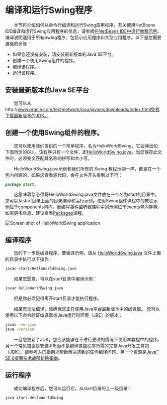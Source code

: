 # 编译和运行Swing程序

&emsp;&emsp;本节将介绍如何从命令行编译和运行Swing应用程序。有关使用NetBeans IDE编译和运行Swing应用程序的信息，请参阅[在NetBeans IDE中运行教程示例](https://docs.oracle.com/javase/tutorial/information/examples.html)。编译说明适用于所有Swing程序，包括小应用程序和大型应用程序。以下是您需要遵循的步骤：

- 如果您还没有安装，请安装最新版本的Java SE平台。
- 创建一个使用Swing组件的程序。
- 编译该程序。
- 运行该程序。

## 安装最新版本的Java SE平台

&emsp;&emsp;您可以从http://www.oracle.com/technetwork/java/javase/downloads/index.html免费下载最新版本的JDK。

## 创建一个使用Swing组件的程序。

&emsp;&emsp;您可以使用我们提供的一个简单程序，名为HelloWorldSwing，它会弹出如下图所示的GUI。该程序只有一个文件，即[HelloWorldSwing.java](https://docs.oracle.com/javase/tutorial/displayCode.html?code=https://docs.oracle.com/javase/tutorial/uiswing/examples/start/HelloWorldSwingProject/src/start/HelloWorldSwing.java)。当您保存此文件时，必须完全匹配其名称的拼写和大小写。

&emsp;&emsp;HelloWorldSwing.java示例和我们所有的 Swing 教程示例一样，都是在一个包内创建的。如果您查看源代码，会在文件开头看到以下行：

```java
package start;
```

&emsp;&emsp;这意味着您必须将HelloWorldSwing.java文件放在一个名为start的目录中。您可以从start目录上面的目录编译和运行示例。使用Swing组件课程中的教程示例位于components包内，而编写事件监听器课程中的示例位于events包内等等。如需更多信息，建议查看[Packages](https://docs.oracle.com/javase/tutorial/java/package/index.html)课程。

![Screen shot of HelloWorldSwing application](https://docs.oracle.com/javase/tutorial/figures/uiswing/learn/1helloworldswing.png)

## 编译程序

&emsp;&emsp;您的下一步是编译程序。要编译示例，请从 [HelloWorldSwing.java](https://docs.oracle.com/javase/tutorial/displayCode.html?code=https://docs.oracle.com/javase/tutorial/uiswing/examples/start/HelloWorldSwingProject/src/start/HelloWorldSwing.java) 文件上面的目录中执行以下操作：

```bash
javac start/HelloWorldSwing.java
```

&emsp;&emsp;如果您愿意，可以在start目录中编译示例：

```bash
javac HelloWorldSwing.java
```

&emsp;&emsp;但是你必须记得离开start目录才能执行程序。

&emsp;&emsp;如果您无法编译，请确保您正在使用Java平台最新版本中的编译器。 您可以使用以下命令验证编译器或Java运行时环境（JRE）的版本：

```bash
javac -version
java -version
```

&emsp;&emsp;一旦您更新了JDK，您应该能够在不进行更改的情况下使用本教程中的程序。另一个常见错误是安装JRE而不是编译这些程序所需的完整Java开发工具包（JDK）。请参考[入门指南](https://docs.oracle.com/javase/tutorial/getStarted/index.html)以帮助解决遇到的任何编译问题。另一个资源是[Java™ SE 6桌面技术故障排除指南](https://www.oracle.com/technetwork/java/javase/index-142560.html)。

## 运行程序

&emsp;&emsp;成功编译程序后，您可以运行它。从start目录的上一级目录：

```bash
java start.HelloWorldSwing
```

